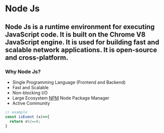 # Node Js

## Node Js is a runtime environment for executing JavaScript code. It is built on the Chrome V8 JavaScript engine. It is used for building fast and scalable network applications. It is open-source and cross-platform.

### Why Node Js?

- Single Programming Language (Frontend and Backend)
- Fast and Scalable
- Non-blocking I/O
- Large Ecosystem [NPM](https://www.npmjs.com/) Node Package Manager
- Active Community

```javascript
// example
const isEvent (x)=>{
  return x%2==0;
}
```
